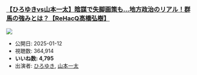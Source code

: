 ### [【ひろゆきvs山本一太】陰謀で失脚画策も…地方政治のリアル！群馬の強みとは？【ReHacQ高橋弘樹】](https://www.youtube.com/watch?v=K5wQ3q80DS8)
[![](https://img.youtube.com/vi/K5wQ3q80DS8/hqdefault.jpg)](https://www.youtube.com/watch?v=K5wQ3q80DS8)
-   公開日: 2025-01-12
-   視聴数: 364,914
-   **いいね数: 4,795**
-   出演者: [ひろゆき](/rehacq_fan/people/ひろゆき "wikilink"), [山本一太](/rehacq_fan/people/山本一太 "wikilink")
